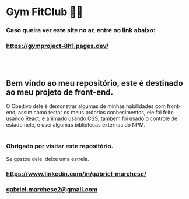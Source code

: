 # Gym FitClub 🏋🏽

### Caso queira ver este site no ar, entre no link abaixo:
### https://gymproject-8h1.pages.dev/ 
<br></br>
## Bem vindo ao meu repositório, este é destinado ao meu projeto de front-end.
O Obejtivo dele é demonstrar algumas de minhas habilidades com front-end, assim como testar os meus próprios conhecimentos, ele foi feito usando React, e animado usando CSS, tambem foi usado o controle de estado nele, e usei algumas bibliotecas externas do NPM.
<br></br>
### Obrigado por visitar este repositório.
Se gostou dele, deixe uma estrela.
###  https://www.linkedin.com/in/gabriel-marchese/ 
###  gabriel.marchese2@gmail.com 
